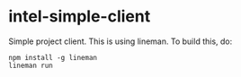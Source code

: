 intel-simple-client
===================

Simple project client. This is using lineman. To build this, do:

```
npm install -g lineman
lineman run
```

